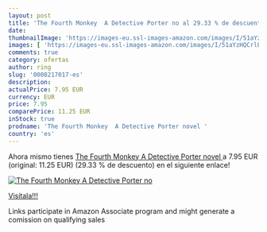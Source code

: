```yaml
---
layout: post
title: 'The Fourth Monkey  A Detective Porter no al 29.33 % de descuento'
date: 
thumbnailImage: 'https://images-eu.ssl-images-amazon.com/images/I/51aYzHQCrlL._SL200_.jpg'
images: [ 'https://images-eu.ssl-images-amazon.com/images/I/51aYzHQCrlL._SL200_.jpg' ]
comments: true
category: ofertas
author: ring
slug: '0008217017-es'
description:
actualPrice: 7.95 EUR
currency: EUR
price: 7.95
comparePrice: 11.25 EUR
inStock: true
prodname: 'The Fourth Monkey  A Detective Porter novel '
country: 'es'
---
```


Ahora mismo tienes [The Fourth Monkey  A Detective Porter novel ](https://www.amazon.es/dp/0008217017/?tag=tolees-21) a 7.95 EUR (original: 11.25 EUR) (29.33 %  de descuento) en el siguiente enlace!

[![The Fourth Monkey  A Detective Porter no](https://images-eu.ssl-images-amazon.com/images/I/51aYzHQCrlL._SL200_.jpg)](https://www.amazon.es/dp/0008217017/?tag=tolees-21)

[Visítala!!!](https://www.amazon.es/dp/0008217017/?tag=tolees-21)

Links participate in Amazon Associate program and might generate a comission on qualifying sales
